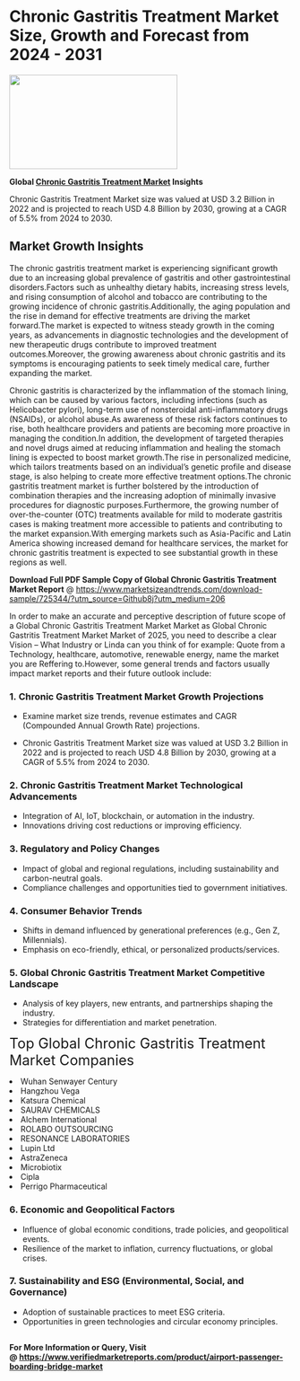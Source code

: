 <H1>Chronic Gastritis Treatment Market Size, Growth and Forecast from 2024 - 2031</H1><img class="aligncenter size-medium wp-image-584254" src="https://thirdeyenews.in/wp-content/uploads/2024/09/Global-Market-Research-300x168.jpeg" alt="" width="300" height="168" /><p><strong>Global&nbsp;<a href="https://www.marketsizeandtrends.com/download-sample/725344/?utm_source=Github8j?utm_medium=206">Chronic Gastritis Treatment Market</a> Insights</strong></p><p>Chronic Gastritis Treatment Market size was valued at USD 3.2 Billion in 2022 and is projected to reach USD 4.8 Billion by 2030, growing at a CAGR of 5.5% from 2024 to 2030.</p><p><h2>Market Growth Insights</h2> <p>The chronic gastritis treatment market is experiencing significant growth due to an increasing global prevalence of gastritis and other gastrointestinal disorders.Factors such as unhealthy dietary habits, increasing stress levels, and rising consumption of alcohol and tobacco are contributing to the growing incidence of chronic gastritis.Additionally, the aging population and the rise in demand for effective treatments are driving the market forward.The market is expected to witness steady growth in the coming years, as advancements in diagnostic technologies and the development of new therapeutic drugs contribute to improved treatment outcomes.Moreover, the growing awareness about chronic gastritis and its symptoms is encouraging patients to seek timely medical care, further expanding the market.</p> <p>Chronic gastritis is characterized by the inflammation of the stomach lining, which can be caused by various factors, including infections (such as Helicobacter pylori), long-term use of nonsteroidal anti-inflammatory drugs (NSAIDs), or alcohol abuse.As awareness of these risk factors continues to rise, both healthcare providers and patients are becoming more proactive in managing the condition.In addition, the development of targeted therapies and novel drugs aimed at reducing inflammation and healing the stomach lining is expected to boost market growth.The rise in personalized medicine, which tailors treatments based on an individual’s genetic profile and disease stage, is also helping to create more effective treatment options.The chronic gastritis treatment market is further bolstered by the introduction of combination therapies and the increasing adoption of minimally invasive procedures for diagnostic purposes.Furthermore, the growing number of over-the-counter (OTC) treatments available for mild to moderate gastritis cases is making treatment more accessible to patients and contributing to the market expansion.With emerging markets such as Asia-Pacific and Latin America showing increased demand for healthcare services, the market for chronic gastritis treatment is expected to see substantial growth in these regions as well.</p><p><span class=""><strong>Download Full PDF Sample Copy of Global Chronic Gastritis Treatment Market Report</strong> @ <a href="https://www.marketsizeandtrends.com/download-sample/725344/?utm_source=Github8j?utm_medium=206" target="_blank">https://www.marketsizeandtrends.com/download-sample/725344/?utm_source=Github8j?utm_medium=206</a></span></p><p>In order to make an accurate and perceptive description of future scope of a Global&nbsp;Chronic Gastritis Treatment Market Market as Global&nbsp;Chronic Gastritis Treatment Market Market of 2025, you need to describe a clear Vision &ndash; What Industry or Linda can you think of for example: Quote from a Technology, healthcare, automotive, renewable energy, name the market you are Reffering to.However, some general trends and factors usually impact market reports and their future outlook include:</p><h3>1.&nbsp;<strong>Chronic Gastritis Treatment Market Growth Projections</strong></h3><ul><li>Examine market size trends, revenue estimates and CAGR (Compounded Annual Growth Rate) projections.</li><li><p>Chronic Gastritis Treatment Market size was valued at USD 3.2 Billion in 2022 and is projected to reach USD 4.8 Billion by 2030, growing at a CAGR of 5.5% from 2024 to 2030.</p></li></ul><h3>2.&nbsp;<strong>Chronic Gastritis Treatment Market Technological Advancements</strong></h3><ul><li>Integration of AI, IoT, blockchain, or automation in the industry.</li><li>Innovations driving cost reductions or improving efficiency.</li></ul><h3>3.&nbsp;<strong>Regulatory and Policy Changes</strong></h3><ul><li>Impact of global and regional regulations, including sustainability and carbon-neutral goals.</li><li>Compliance challenges and opportunities tied to government initiatives.</li></ul><h3>4.&nbsp;<strong>Consumer Behavior Trends</strong></h3><ul><li>Shifts in demand influenced by generational preferences (e.g., Gen Z, Millennials).</li><li>Emphasis on eco-friendly, ethical, or personalized products/services.</li></ul><h3>5.&nbsp;<strong>Global Chronic Gastritis Treatment Market Competitive Landscape</strong></h3><ul><li>Analysis of key players, new entrants, and partnerships shaping the industry.</li><li>Strategies for differentiation and market penetration.</li></ul><p data-pm-slice="1 1 []"><span style="color: inherit; font-family: inherit; font-size: 25px;">Top Global Chronic Gastritis Treatment Market Companies</span></p><div class="" data-test-id=""><p><li>Wuhan Senwayer Century</li><li> Hangzhou Vega</li><li> Katsura Chemical</li><li> SAURAV CHEMICALS</li><li> Alchem International</li><li> ROLABO OUTSOURCING</li><li> RESONANCE LABORATORIES</li><li> Lupin Ltd</li><li> AstraZeneca</li><li> Microbiotix</li><li> Cipla</li><li> Perrigo Pharmaceutical</li></p></div><h3>6.&nbsp;<strong>Economic and Geopolitical Factors</strong></h3><ul><li>Influence of global economic conditions, trade policies, and geopolitical events.</li><li>Resilience of the market to inflation, currency fluctuations, or global crises.</li></ul><h3>7.&nbsp;<strong>Sustainability and ESG (Environmental, Social, and Governance)</strong></h3><ul><li>Adoption of sustainable practices to meet ESG criteria.</li><li>Opportunities in green technologies and circular economy principles.</li></ul><h2><strong style="font-size: 14px;">For More Information or Query, Visit @&nbsp;</strong><a style="background-color: #ffffff; font-size: 14px;" href="https://www.marketsizeandtrends.com/report/chronic-gastritis-treatment-market/" target="_blank">https://www.verifiedmarketreports.com/product/airport-passenger-boarding-bridge-market</a></h2>
